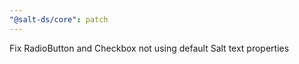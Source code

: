 ```yaml
---
"@salt-ds/core": patch
---
```


Fix RadioButton and Checkbox not using default Salt text properties
